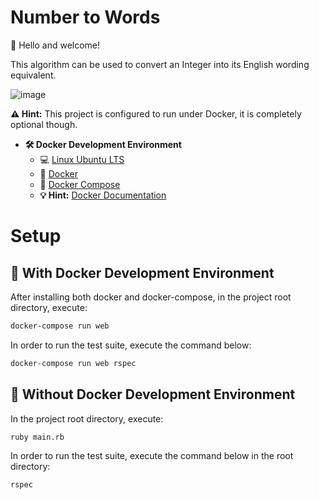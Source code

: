 # Number to Words

👋 Hello and welcome!

This algorithm can be used to convert an Integer into its English wording equivalent.

![image](https://user-images.githubusercontent.com/15835917/208442623-5b877452-8789-4db5-9d8d-62687cc230a2.png)


**:warning: Hint:** This project is configured to run under Docker, it is completely optional though.

- **🛠 Docker Development Environment**
    - :computer: [Linux Ubuntu LTS](https://ubuntu.com/download/desktop)
    - 🐳 [Docker](https://docs.docker.com/engine/installation/)
    - 🐳 [Docker Compose](https://docs.docker.com/compose/)
    - **💡 Hint:** [Docker Documentation](https://docs.docker.com/)

# Setup

## 🐳 With Docker Development Environment

After installing both docker and docker-compose, in the project root directory, execute:

```sh
docker-compose run web
```

In order to run the test suite, execute the command below:

```sh
docker-compose run web rspec
```

## 🐳 Without Docker Development Environment

In the project root directory, execute:

```sh
ruby main.rb
```

In order to run the test suite, execute the command below in the root directory:

```sh
rspec
```
